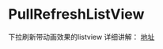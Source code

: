 # PullRefreshListView
下拉刷新带动画效果的listview
详细讲解：
[地址](http://blog.csdn.net/xuan_xiaofeng/article/details/50515623)
